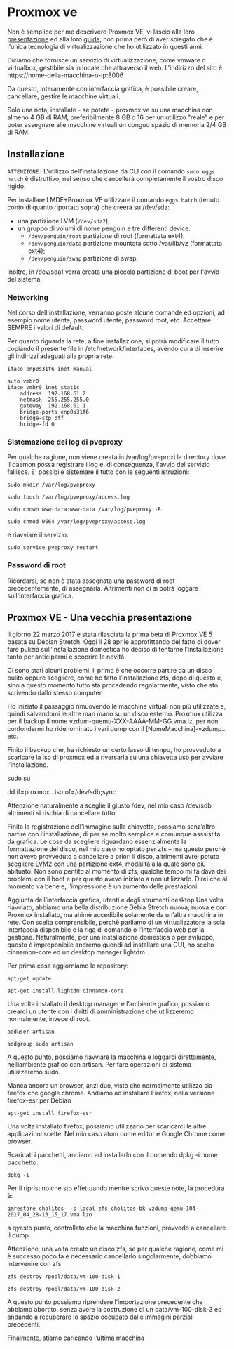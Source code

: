 # Proxmox ve

Non è semplice per me descrivere Proxmox VE, vi lascio alla loro [presentazione](https://pve.proxmox.com/wiki/Main_Page) ed alla loro [guida](https://pve.proxmox.com/pve-docs/pve-admin-guide.html), non prima però di aver spiegato che è l'unica tecnologia di virtualizzazione che ho utilizzato in questi anni.

Diciamo che fornisce un servizio di virtualizzazione, come vmware o virtualbox, gestibile sia in locale che attraverso il web. L'indirizzo del sito è https://nome-della-macchina-o-ip:8006

Da questo, interamente con interfaccia grafica, è possibile creare, cancellare, gestire le macchine virtuali.

Solo una nota, installate - se potete - proxmox ve su una macchina con almeno 4 GB di RAM, preferibilmente 8 GB o 16 per un utilizzo "reale" e per poter assegnare alle macchine virtuali un conguo spazio di memoria 2/4 GB di RAM.


## Installazione

``ATTENZIONE:`` L'utilizzo dell'installazione da CLI con il comando ```sudo eggs hatch``` è distruttivo, nel senso che cancellerà completamente il vostro disco rigido.


Per installare LMDE+Proxmox VE utilizzare il comando ```eggs hatch``` (tenuto conto di quanto riportato sopra) che creerà su /dev/sda:

* una partizione LVM (```/dev/sda2```);
* un gruppo di volumi di nome penguin e tre differenti device: 
  * ```/dev/penguin/root``` partizione di root (formattata ext4);
  * ```/dev/penguin/data``` partizione mountata sotto /var/lib/vz (formattata ext4);
  * ```/dev/penguin/swap``` partizione di swap.

Inoltre, in /dev/sda1 verrà creata una piccola partizione di boot per l'avvio del sistema.

### Networking
Nel corso dell'installazione, verranno poste alcune domande ed opzioni, ad esempio nome utente, password utente, password root, etc. Accettare SEMPRE i valori di default.

Per quanto riguarda la rete, a fine installazione, si potrà modificare il tutto copiando il presente file in /etc/network/interfaces, avendo cura di inserire gli indirizzi adeguati alla propria rete.

```
iface enp0s31f6 inet manual

auto vmbr0
iface vmbr0 inet static
	address  192.168.61.2
	netmask  255.255.255.0
	gateway  192.168.61.1
	bridge-ports enp0s31f6
	bridge-stp off
	bridge-fd 0

```
### Sistemazione dei log di pveproxy
Per qualche ragione, non viene creata in /var/log/pveproxi la directory dove il daemon possa registrare i log e, di conseguenza, l'avvio del servizio fallisce. E' possibile sistemare il tutto con le seguenti istruzioni:

```sudo mkdir /var/log/pveproxy```

```sudo touch /var/log/pveproxy/access.log```

```sudo chown www-data:www-data /var/log/pveproxy -R```

```sudo chmod 0664 /var/log/pveproxy/access.log ```

e riavviare il servizio.

```sudo service pveproxy restart```

### Password di root

Ricordarsi, se non è stata assegnata una password di root precedentemente, di assegnarla. Altrimenti non ci si potrà loggare sull'interfaccia grafica.


## Proxmox VE - Una vecchia presentazione

Il giorno 22 marzo 2017 è stata rilasciata la prima beta di Proxmox VE 5 basata su Debian Stretch. Oggi il 28 aprile approfittando del fatto di dover fare pulizia sull’installazione domestica ho deciso di tentarne l’installazione tanto per anticiparmi e scoprire le novità.

Ci sono stati alcuni problemi, il primo è che occorre partire da un disco pulito oppure scegliere, come ho fatto l’installazione zfs, dopo di questo e, sino a questo momento tutto sta procedendo regolarmente, visto che sto scrivendo dallo stesso computer.

Ho iniziato il passaggio rimuovendo le macchine virtuali non più utilizzate e, quindi salvandomi le altre man mano su un disco esterno. Proxmox utilizza per il backup il nome vzdum-quemu-XXX-AAAA-MM-GG.vma.lz, per non confondermi ho ridenominato i vari dump con il [NomeMacchina]-vzdump… etc.

Finito il backup che, ha richiesto un certo lasso di tempo, ho provveduto a scaricare la iso di proxmox ed a riversarla su una chiavetta usb per avviare l’installazione.

sudo su

dd if=proxmox…iso of=/dev/sdb;sync

Attenzione naturalmente a sceglie il giusto /dev, nel mio caso /dev/sdb, altrimenti si rischia di cancellare tutto.

Finita la registrazione dell’immagine sulla chiavetta, possiamo senz’altro partire con l’installazione, di per sè molto semplice e comunque asssistita da grafica. Le cose da scegliere riguardano essenzialmente la formattazione del disco, nel mio caso ho optato per zfs – ma questo perchè non avevo provveduto a cancellare a priori il disco, altrimenti avrei potuto scegliere LVM2 con una partizione ext4, modalità alla quale sono più abituato. Non sono pentito al momento di zfs, qualche tempo mi fa dava dei problemi con il boot e per questo avevo iniziato a non utilizzarlo. Direi che al momento va bene e, l’impressione è un aumento delle prestazioni.

Aggiunta dell’interfaccia grafica, utenti e degli strumenti desktop
Una volta riavviato, abbiamo una bella distribuzione Debia Stretch nuova, nuova e con Proxmox installato, ma ahimè accedibile solamente da un’altra macchina in rete. Con scelta comprensibile, perchè parliamo di un virtualizzatore la sola interfaccia disponibile è la riga di comando o l’interfaccia web per la gestione. Naturalmente, per una installazione domestica o per sviluppo, questo è improponibile andremo quendi ad installare una GUI, ho scelto cinnamon-core ed un desktop manager lightdm.

Per prima cosa aggiorniamo le repository:

```apt-get update```

```apt-get install lightdm cinnamon-core```

Una volta installato il desktop manager e l’ambiente grafico, possiamo crearci un utente con i diritti di amministrazione che utilizzeremo normalmente, invece di root.

```adduser artisan```

```addgroup sudo artisan```

A questo punto, possiamo riavviare la macchina e loggarci direttamente, nellìambiente grafico con artisan. Per fare operazioni di sistema utilizzeremo sudo.

Manca ancora un browser, anzi due, visto che normalmente utilizzo sia firefox che google chrome. Andiamo ad installare Firefox, nella versione firefox-esr per Debian

```apt-get install firefox-esr```

Una volta installato firefox, possiamo utilizzarlo per scaricarci le altre applicazioni scelte. Nel mio caso atom come editor e Google Chrome come browser.

Scaricati i pacchetti, andiamo ad installarlo con il comendo dpkg -i  nome pacchetto.

```dpkg -i```

Per il ripristino che sto effettuando mentre scrivo queste note, la procedura è:

```qmrestore cholitos- -s local-zfs cholitos-bk-vzdump-qemu-104-2017_04_28-13_15_17.vma.lzo```

a qyesto punto, controllato che la macchina funzioni, provvedo a cancellare il dump.

Attenzione, una volta creato un disco zfs, se per qualche ragione, come mi è successo poco fa è necessario cancellarlo singolarmente, dobbiamo intervenire con zfs

```zfs destroy rpool/data/vm-100-disk-1```

```zfs destroy rpool/data/vm-100-disk-2```

A questo punto possiamo riprendere l’importazione precedente che abbiamo abortito, senza avere la costruzione di un data/vm-100-disk-3 ed andando a recuperare lo spazio occupato dalle immagini parziali precedenti.

Finalmente, stiamo caricando l’ultima macchina
